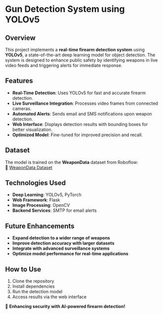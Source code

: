 # Gun Detection System using YOLOv5  

## Overview  
This project implements a **real-time firearm detection system** using **YOLOv5**, a state-of-the-art deep learning model for object detection. The system is designed to enhance public safety by identifying weapons in live video feeds and triggering alerts for immediate response.  

## Features  
- **Real-Time Detection**: Uses YOLOv5 for fast and accurate firearm detection.  
- **Live Surveillance Integration**: Processes video frames from connected cameras.  
- **Automated Alerts**: Sends email and SMS notifications upon weapon detection.  
- **Web Interface**: Displays detection results with bounding boxes for better visualization.  
- **Optimized Model**: Fine-tuned for improved precision and recall.  

## Dataset  
The model is trained on the **WeaponData** dataset from Roboflow:  
🔗 [WeaponData Dataset](https://universe.roboflow.com/object-detection/weapondata)  

## Technologies Used  
- **Deep Learning**: YOLOv5, PyTorch  
- **Web Framework**: Flask  
- **Image Processing**: OpenCV  
- **Backend Services**: SMTP for email alerts  

## Future Enhancements  
- **Expand detection to a wider range of weapons**  
- **Improve detection accuracy with larger datasets**  
- **Integrate with advanced surveillance systems**  
- **Optimize model performance for real-time applications**  

## How to Use  
1. Clone the repository  
2. Install dependencies  
3. Run the detection model  
4. Access results via the web interface  

🚀 **Enhancing security with AI-powered firearm detection!**
